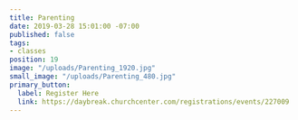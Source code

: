 ```yaml
---
title: Parenting
date: 2019-03-28 15:01:00 -07:00
published: false
tags:
- classes
position: 19
image: "/uploads/Parenting_1920.jpg"
small_image: "/uploads/Parenting_480.jpg"
primary_button:
  label: Register Here
  link: https://daybreak.churchcenter.com/registrations/events/227009
---
```


